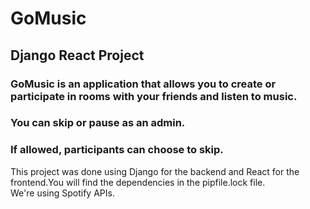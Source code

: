 # GoMusic
## Django React Project
### GoMusic is an application that allows you to create or participate in rooms with your friends and listen to music.
### You can skip or pause as an admin.
### If allowed, participants can choose to skip.
This project was done using Django for the backend and React for the frontend.You will find the dependencies in the pipfile.lock file.<br>
We're using Spotify APIs.

